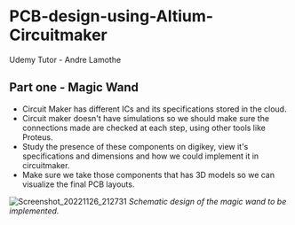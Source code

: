 # PCB-design-using-Altium-Circuitmaker
Udemy Tutor - Andre Lamothe

## Part one - Magic Wand

* Circuit Maker has different ICs and its specifications stored in the cloud.
* Circuit maker doesn't have simulations so we should make sure the connections made are checked at each step, using other tools like Proteus.
* Study the presence of these components on digikey, view it's specifications and dimensions and how we could implement it in circuitmaker.
* Make sure we take those components that has 3D models so we can visualize the final PCB layouts.


![Screenshot_20221126_212731](https://user-images.githubusercontent.com/72557903/204122871-a386a0e1-b1e7-4b10-99d3-e7cb9f2c5a26.png)
*Schematic design of the magic wand to be implemented.*
